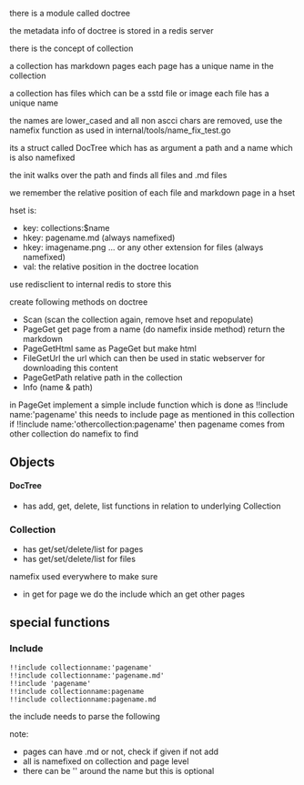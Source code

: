 there is a module called doctree

the metadata info of doctree is stored in a redis server

there is the concept of collection

a collection has markdown pages
each page has a unique name in the collection

a collection has files which can be a sstd file or image
each file has a unique name

the names are lower_cased and all non ascci chars are removed, use the namefix function as used in internal/tools/name_fix_test.go 

its a struct called DocTree
which has as argument a path and a name which is also namefixed

the init walks over the path and finds all files and .md files 

we remember the relative position of each file and markdown page in a hset

hset is:

- key: collections:$name
- hkey: pagename.md (always namefixed)
- hkey: imagename.png ... or any other extension for files (always namefixed)
- val: the relative position in the doctree location

use redisclient to internal redis to store this

create following methods on doctree

- Scan (scan the collection again, remove hset and repopulate)
- PageGet get page from a name (do namefix inside method) return the markdown
- PageGetHtml same as PageGet but make html
- FileGetUrl the url which can then be used in static webserver for downloading this content
- PageGetPath relative path in the collection
- Info (name & path)

in PageGet implement a simple include function which is done as !!include name:'pagename' this needs to include page as mentioned in this collection
   if !!include name:'othercollection:pagename' then pagename comes from other collection do namefix to find


## Objects

#### DocTree

- has add, get, delete, list functions in relation to underlying Collection

### Collection

- has get/set/delete/list for pages
- has get/set/delete/list for files

namefix used everywhere to make sure

- in get for page we do the include which an get other pages

## special functions

### Include

```
!!include collectionname:'pagename'
!!include collectionname:'pagename.md'
!!include 'pagename'
!!include collectionname:pagename
!!include collectionname:pagename.md

```

the include needs to parse the following

note:

- pages can have .md or not, check if given if not add
- all is namefixed on collection and page level 
- there can be '' around the name but this is optional